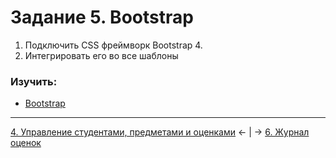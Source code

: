 # Задание 5. Bootstrap
1. Подключить CSS фреймворк Bootstrap 4.
2. Интегрировать его во все шаблоны

### Изучить:
- [Bootstrap](https://getbootstrap.com/)

---
[4. Управление студентами, предметами и оценками](mission-4.md) ← | → [6. Журнал оценок](mission-6.md)
